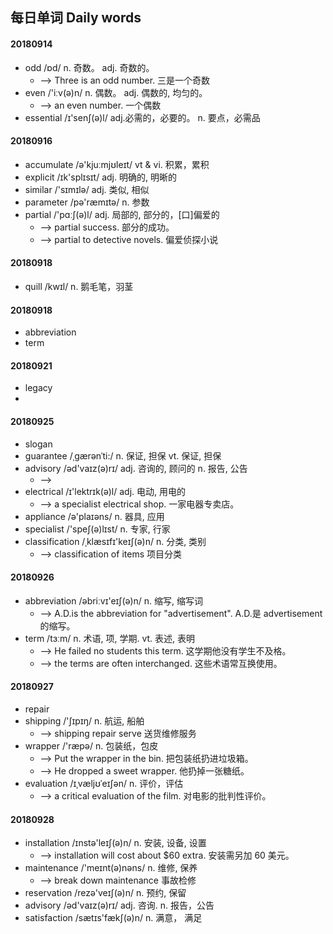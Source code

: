 ## 每日单词 Daily words


#### 20180914
  - odd   /ɒd/        n. 奇数。  adj. 奇数的。
    + --> Three is an odd number. 三是一个奇数
  - even  /'iːv(ə)n/  n. 偶数。  adj. 偶数的, 均匀的。
    + --> an even number. 一个偶数
  - essential /ɪ'senʃ(ə)l/  adj.必需的，必要的。 n. 要点，必需品

#### 20180916
  - accumulate /ə'kjuːmjʊleɪt/   vt & vi. 积累，累积
  - explicit   /ɪk'splɪsɪt/      adj. 明确的, 明晰的
  - similar    /'sɪmɪlə/         adj. 类似, 相似
  - parameter  /pə'ræmɪtə/       n. 参数
  - partial    /'pɑːʃ(ə)l/       adj. 局部的, 部分的，[口]偏爱的
    + --> partial success. 部分的成功。
    + --> partial to detective novels. 偏爱侦探小说

#### 20180918
  - quill /kwɪl/    n. 鹅毛笔，羽茎

#### 20180918
  - abbreviation
  - term

#### 20180921
  - legacy
  -

#### 20180925
  - slogan
  - guarantee  /ˌgærənˈti:/    n. 保证, 担保   vt. 保证, 担保
  - advisory   /əd'vaɪz(ə)rɪ/  adj. 咨询的, 顾问的  n. 报告, 公告
    + -->
  - electrical /ɪ'lektrɪk(ə)l/ adj. 电动, 用电的
    + --> a specialist electrical shop. 一家电器专卖店。
  - appliance  /ə'plaɪəns/   n. 器具, 应用
  - specialist /'speʃ(ə)lɪst/ n. 专家, 行家
  - classification  /ˌklæsɪfɪ'keɪʃ(ə)n/  n. 分类, 类别
    + --> classification of items 项目分类

#### 20180926
  - abbreviation /əbriːvɪ'eɪʃ(ə)n/  n. 缩写, 缩写词
    + --> A.D.is the abbreviation for "advertisement". A.D.是 advertisement 的缩写。
  - term /tɜːm/  n. 术语, 项, 学期.  vt. 表述, 表明
    + --> He failed no students this term. 这学期他没有学生不及格。
    + --> the terms are often interchanged. 这些术语常互换使用。

#### 20180927
  - repair 
  - shipping  /'ʃɪpɪŋ/  n. 航运, 船舶
    + --> shipping repair serve 送货维修服务
  - wrapper /'ræpə/  n. 包装纸，包皮
    + --> Put the wrapper in the bin. 把包装纸扔进垃圾箱。
    + --> He dropped a sweet wrapper. 他扔掉一张糖纸。
  - evaluation /ɪˌvæljʊˈeɪʃən/  n. 评价，评估
    + --> a critical evaluation of the film. 对电影的批判性评价。
    
#### 20180928
  - installation  /ɪnstə'leɪʃ(ə)n/  n. 安装, 设备, 设置
    + --> installation will cost about $60 extra.  安装需另加 60 美元。
  - maintenance    /'meɪnt(ə)nəns/   n. 维修, 保养
    + --> break down maintenance  事故检修
  - reservation  /rezə'veɪʃ(ə)n/  n. 预约, 保留
  - advisory  /əd'vaɪz(ə)rɪ/   adj. 咨询.  n. 报告，公告
  - satisfaction  /sætɪs'fækʃ(ə)n/  n. 满意， 满足